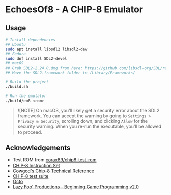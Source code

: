 # EchoesOf8 - A CHIP-8 Emulator

## Usage

```bash
# Install dependencies
## Ubuntu
sudo apt install libsdl2 libsdl2-dev
## Fedora
sudo dnf install SDL2-devel
## macOS
## Grab SDL2-2.24.0.dmg from here: https://github.com/libsdl-org/SDL/releases
## Move the SDL2.framework folder to /Library/Frameworks/

# Build the project
./build.sh

# Run the emulator
./build/eo8 <rom>
```

> ![NOTE]
> On macOS, you'll likely get a security error about the SDL2 framework.
> You can accept the warning by going to `Settings > Privacy & Security`,
> scrolling down, and clicking `Allow` for the security warning.
> When you re-run the executable, you'll be allowed to proceed.

## Acknowledgements

- Test ROM from [corax89/chip8-test-rom](https://github.com/corax89/chip8-test-rom)
- [CHIP-8 Instruction Set](https://github.com/mattmikolay/chip-8/wiki/CHIP%E2%80%908-Instruction-Set)
- [Cowgod's Chip-8 Technical Reference](http://devernay.free.fr/hacks/chip8/C8TECH10.HTM)
- [CHIP-8 test suite](https://github.com/Timendus/chip8-test-suite)
- [Octo](https://github.com/JohnEarnest/Octo)
- [Lazy Foo' Productions - Beginning Game Programming v2.0](https://lazyfoo.net/tutorials/SDL/)

